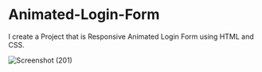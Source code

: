 # Animated-Login-Form
I create a Project that is  Responsive Animated Login Form using HTML and CSS.




![Screenshot (201)](https://github.com/Ricky63rsd2002/Animated-Login-Form/assets/110671339/97e6cba9-345f-400f-a4ac-1018f983e238)
